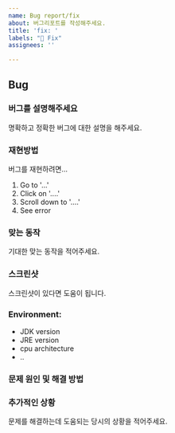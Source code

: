```yaml
---
name: Bug report/fix
about: 버그리포트를 작성해주세요.
title: 'fix: '
labels: "🐛 Fix"
assignees: ''

---
```


## Bug

### **버그를 설명해주세요**
명확하고 정확한 버그에 대한 설명을 해주세요.

### **재현방법**
버그를 재현하려면...
1. Go to '...'
2. Click on '....'
3. Scroll down to '....'
4. See error

### **맞는 동작**
기대한 맞는 동작을 적어주세요.

### **스크린샷**
스크린샷이 있다면 도움이 됩니다.

### **Environment:**
 - JDK version
 - JRE version
 - cpu architecture
 - ..


### 문제 원인 및 해결 방법


### **추가적인 상황**
문제를 해결하는데 도움되는 당시의 상황을 적어주세요.
